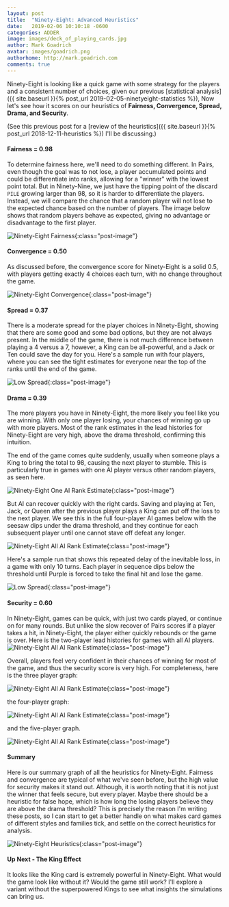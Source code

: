 ```yaml
---
layout: post
title:  "Ninety-Eight: Advanced Heuristics"
date:   2019-02-06 10:10:18 -0600
categories: ADDER
image: images/deck_of_playing_cards.jpg
author: Mark Goadrich
avatar: images/goadrich.png
authorhome: http://mark.goadrich.com
comments: true
---
```


Ninety-Eight is looking like a quick game with some strategy for the players and a
consistent number of choices, given our previous [statistical analysis]({{ site.baseurl }}{% post_url 2019-02-05-ninetyeight-statistics %}),
Now let's see how it scores on our heuristics of **Fairness, Convergence, Spread, Drama, and Security**. 

(See this previous post for a [review of the heuristics]({{ site.baseurl }}{% post_url 2018-12-11-heuristics %}) I'll be 
discussing.)

#### Fairness = 0.98

To determine fairness here, we'll need to do something different. In Pairs, 
even though the goal was to not lose, a player accumulated points and could
be differentiate into ranks, allowing for a "winner" with the lowest point 
total. But in Ninety-Nine, we just have the tipping point of the 
discard `PILE` growing larger than 98, so it is harder to differentiate
the players. Instead, we will compare the chance that a random player will not lose to the
expected chance based on the number of players. The image below shows that 
random players behave as expected, giving no advantage or disadvantage to the
first player.

![Ninety-Eight Fairness]({{site.url}}{{site.baseurl}}/images/ninetyeight/fairness.png){:class="post-image"}

#### Convergence = 0.50

As discussed before, the convergence score for Ninety-Eight is a solid 0.5, with players getting
exactly 4 choices each turn, with no change throughout the game.

![Ninety-Eight Convergence]({{site.url}}{{site.baseurl}}/images/ninetyeight/convergence.png){:class="post-image"}

#### Spread = 0.37

There is a moderate spread for the player choices in Ninety-Eight, showing that there are
some good and some bad options, but they are not always present. In the middle of the game,
there is not much difference between playing a 4 versus a 7, however, a King can be all-powerful,
and a Jack or Ten could save the day for you. Here's a sample run with four players, where 
you can see the tight estimates for everyone near the top of the ranks until the end of the game.

![Low Spread]({{site.url}}{{site.baseurl}}/images/ninetyeight/allaionegame.png){:class="post-image"}

#### Drama = 0.39

The more players you have in Ninety-Eight, the more likely you feel like you are winning. 
With only one player losing, your chances of winning go up with more players. 
Most of the rank estimates in the lead histories for Ninety-Eight are very high, above
the drama threshold, confirming this intuition.

The end of the game comes quite suddenly, usually when someone plays a King to bring 
the total to 98, causing the next player to stumble. This is particularly true
in games with one AI player versus other random players, as seen here.

![Ninety-Eight One AI Rank Estimate]({{site.url}}{{site.baseurl}}/images/ninetyeight/oneairankestimatewinner.png){:class="post-image"}

But AI can recover quickly with the right cards. Saving and playing at Ten, Jack, or Queen
after the previous player plays a King can put off the loss to the next player. We see this
in the full four-player AI games below with the seesaw dips under the drama threshold, and they continue 
for each subsequent player until one cannot stave off defeat any longer.

![Ninety-Eight All AI Rank Estimate]({{site.url}}{{site.baseurl}}/images/ninetyeight/allairankestimate.png){:class="post-image"}

Here's a sample run that shows this repeated delay of the inevitable loss, in a game with only 10 turns.
Each player in sequence dips below the threshold until Purple is forced to take the final hit
and lose the game.

![Low Spread]({{site.url}}{{site.baseurl}}/images/ninetyeight/allaionegame2.png){:class="post-image"}

#### Security = 0.60

In Ninety-Eight, games can be quick, with just
two cards played, or continue on for many rounds. But unlike the slow recover of Pairs scores
if a player takes a hit, in Ninety-Eight, the player either quickly rebounds or the game is over.
Here is the two-player lead histories for games with all AI players.
![Ninety-Eight All AI Rank Estimate]({{site.url}}{{site.baseurl}}/images/ninetyeight/allairankestimatewinner2p.png){:class="post-image"}

Overall, players feel very confident in their chances of winning for most of the game, and thus
the security score is very high. For completeness, here is the three player graph:

![Ninety-Eight All AI Rank Estimate]({{site.url}}{{site.baseurl}}/images/ninetyeight/allairankestimatewinner.png){:class="post-image"}

the four-player graph:

![Ninety-Eight All AI Rank Estimate]({{site.url}}{{site.baseurl}}/images/ninetyeight/allairankestimatewinner4p.png){:class="post-image"}

and the five-player graph.

![Ninety-Eight All AI Rank Estimate]({{site.url}}{{site.baseurl}}/images/ninetyeight/allairankestimatewinner5p.png){:class="post-image"}

#### Summary

Here is our summary graph of all the heuristics for Ninety-Eight. Fairness and convergence are
typical of what we've seen before, but the high value for security makes it stand out.
Although, it is worth noting that it is not just the winner that feels secure, but every player.
Maybe there should be a heuristic for false hope, which is how long the losing players 
believe they are above the drama threshold? This is precisely the reason I'm writing these
posts, so I can start to get a better handle on what makes card games of different styles 
and families tick, and settle on the correct heuristics for analysis.

![Ninety-Eight Heuristics]({{site.url}}{{site.baseurl}}/images/ninetyeight/heuristics.png){:class="post-image"}

#### Up Next - The King Effect

It looks like the King card is extremely powerful in Ninety-Eight. What would the game 
look like without it? Would the game still work? I'll explore a variant without the 
superpowered Kings to see what insights the simulations can bring us.
